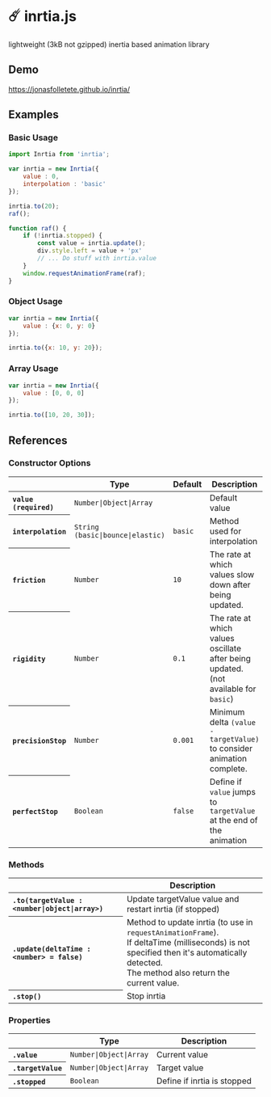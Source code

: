 # ☄️ inrtia.js 

lightweight (3kB not gzipped) inertia based animation library

## Demo 
<https://jonasfolletete.github.io/inrtia/>

## Examples
### Basic Usage
```javascript
import Inrtia from 'inrtia';

var inrtia = new Inrtia({
	value : 0,
	interpolation : 'basic'
});

inrtia.to(20);
raf();

function raf() {
	if (!inrtia.stopped) {
		const value = inrtia.update();
		div.style.left = value + 'px' 
		// ... Do stuff with inrtia.value
	}
	window.requestAnimationFrame(raf);
}

```

### Object Usage
```javascript
var inrtia = new Inrtia({
	value : {x: 0, y: 0}
});

inrtia.to({x: 10, y: 20});

```


### Array Usage
```javascript
var inrtia = new Inrtia({
	value : [0, 0, 0]
});

inrtia.to([10, 20, 30]);

```

## References
### Constructor Options
<table>
	<thead>
		<tr>
			<th></th>
			<th scope="col">Type</th>
			<th scope="col">Default</th>
			<th scope="col">Description</th>
		</tr>
	</thead>
	<tbody>
		<tr>
			<th scope="row" align="left" nowrap><code>value (required)</code></th>
			<td><code>Number|Object|Array</code></td>
			<td></td>
			<td>Default value</td>
		</tr>
		<tr>
			<th scope="row" align="left" nowrap><code>interpolation</code></th>
			<td nowrap><code>String (basic|bounce|elastic)</code></td>
			<td><code>basic</code></td>
			<td>Method used for interpolation</td>
		</tr>
		<tr>
			<th scope="row" align="left" nowrap><code>friction</code></th>
			<td><code>Number</code></td>
			<td><code>10</code></td>
			<td>The rate at which values slow down after being updated.</td>
		</tr>
		<tr>
			<th scope="row" align="left" nowrap><code>rigidity</code></th>
			<td><code>Number</code></td>
			<td><code>0.1</code></td>
			<td>The rate at which values oscillate after being updated. (not available for <code>basic</code>)</td>
		</tr>
		<tr>
			<th scope="row" align="left" nowrap><code>precisionStop</code></th>
			<td><code>Number</code></td>
			<td><code>0.001</code></td>
			<td>Minimum delta <code>(value - targetValue)</code> to consider animation complete.</td>
		</tr>
		<tr>
			<th scope="row" align="left" nowrap><code>perfectStop</code></th>
			<td><code>Boolean</code></td>
			<td><code>false</code></td>
			<td>Define if <code>value</code> jumps to <code>targetValue</code> at the end of the animation</td>
		</tr>
	</tbody>
</table>


### Methods ###
<table>
	<thead>
		<tr>
			<th></th>
			<th scope="col">Description</th>
		</tr>
	</thead>
	<tbody>
		<tr>
			<th scope="row" align="left" nowrap><code>.to(targetValue : &lt;number|object|array&gt;)</code></th>
			<td>Update targetValue value and restart inrtia (if stopped)</td>
		</tr>
		<tr>
			<th scope="row" align="left" nowrap><code>.update(deltaTime : &lt;number&gt; = false)</code></th>
			<td>Method to update inrtia (to use in <code>requestAnimationFrame</code>). <br/>
			If deltaTime (milliseconds) is not specified then it's automatically detected.<br/>
			The method also return the current value.
			</td>
		</tr>
		<tr>
			<th scope="row" align="left" nowrap><code>.stop()</code></th>
			<td>Stop inrtia</td>
		</tr>
	</tbody>
</table>

### Properties
<table>
	<thead>
		<tr>
			<th></th>
			<th scope="col">Type</th>
			<th scope="col">Description</th>
		</tr>
	</thead>
	<tbody>
		<tr>
			<th scope="row" align="left" nowrap><code>.value</code></th>
			<td><code>Number|Object|Array</code></td>
			<td>Current value</td>
		</tr>
		<tr>
			<th scope="row" align="left" nowrap><code>.targetValue</code></th>
			<td><code>Number|Object|Array</code></td>
			<td>Target value</td>
		</tr>
		<tr>
			<th scope="row" align="left" nowrap><code>.stopped</code></th>
			<td><code>Boolean</code></td>
			<td>Define if inrtia is stopped </td>
		</tr>
	</tbody>
</table>

